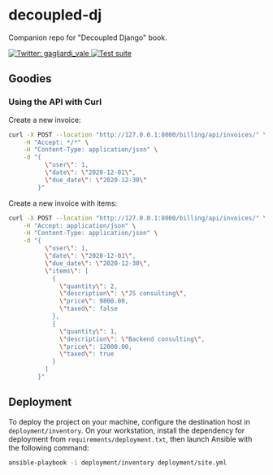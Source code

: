 # decoupled-dj
Companion repo for "Decoupled Django" book.

<p>
  <a href="https://twitter.com/gagliardi_vale" target="_blank">
    <img alt="Twitter: gagliardi_vale" src="https://img.shields.io/twitter/follow/gagliardi_vale?style=social" />
  </a>
  <a href="https://github.com/valentinogagliardi/decoupled-dj/actions" target="_blank">
    <img alt="Test suite" src="https://github.com/valentinogagliardi/decoupled-dj/workflows/Test%20suite/badge.svg" />
  </a>
</p>

## Goodies

### Using the API with Curl

Create a new invoice:

```bash
curl -X POST --location "http://127.0.0.1:8000/billing/api/invoices/" \
    -H "Accept: */*" \
    -H "Content-Type: application/json" \
    -d "{
          \"user\": 1,
          \"date\": \"2020-12-01\",
          \"due_date\": \"2020-12-30\"
        }"
```

Create a new invoice with items:

```bash
curl -X POST --location "http://127.0.0.1:8000/billing/api/invoices/" \
    -H "Accept: application/json" \
    -H "Content-Type: application/json" \
    -d "{
          \"user\": 1,
          \"date\": \"2020-12-01\",
          \"due_date\": \"2020-12-30\",
          \"items\": [
            {
              \"quantity\": 2,
              \"description\": \"JS consulting\",
              \"price\": 9800.00,
              \"taxed\": false
            },
            {
              \"quantity\": 1,
              \"description\": \"Backend consulting\",
              \"price\": 12000.00,
              \"taxed\": true
            }
          ]
        }"
```

## Deployment

To deploy the project on your machine, configure the destination host in `deployment/inventory`. On your workstation, install the dependency for deployment from `requirements/deployment.txt`, then launch Ansible with the following command:

```bash
ansible-playbook -i deployment/inventory deployment/site.yml
```
